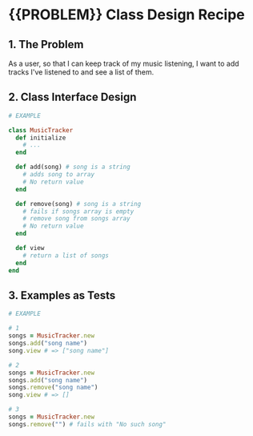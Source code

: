 # {{PROBLEM}} Class Design Recipe

## 1. The Problem

As a user, so that I can keep track of my music listening, I want to add tracks I've listened to and see a list of them.


## 2. Class Interface Design

```ruby
# EXAMPLE

class MusicTracker
  def initialize
    # ...
  end

  def add(song) # song is a string
    # adds song to array
    # No return value
  end

  def remove(song) # song is a string
    # fails if songs array is empty
    # remove song from songs array
    # No return value
  end

  def view
    # return a list of songs
  end
end
```

## 3. Examples as Tests

```ruby
# EXAMPLE

# 1
songs = MusicTracker.new
songs.add("song name")
song.view # => ["song name"]

# 2
songs = MusicTracker.new
songs.add("song name")
songs.remove("song name")
song.view # => []

# 3
songs = MusicTracker.new
songs.remove("") # fails with "No such song"
```